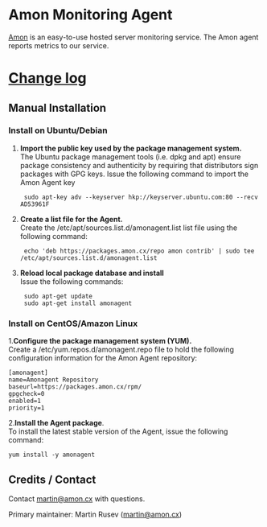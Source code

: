 # Amon Monitoring Agent

[Amon](https://amon.cx) is an easy-to-use hosted server monitoring service.
The Amon agent reports metrics to our service.


# [Change log](https://github.com/amonapp/amonagent-go/blob/master/CHANGELOG.md)

## Manual Installation


### Install on Ubuntu/Debian

1. **Import the public key used by the package management system.** <br>
	The Ubuntu package management tools (i.e. dpkg and apt) ensure package consistency and authenticity by requiring that distributors sign packages with GPG keys. Issue the following command to import the Amon Agent key

		sudo apt-key adv --keyserver hkp://keyserver.ubuntu.com:80 --recv AD53961F


2. **Create a list file for the Agent.** <br>
Create the /etc/apt/sources.list.d/amonagent.list list file using the following command:


		echo 'deb https://packages.amon.cx/repo amon contrib' | sudo tee /etc/apt/sources.list.d/amonagent.list


3. **Reload local package database and install** <br>
Issue the following commands:


		sudo apt-get update
		sudo apt-get install amonagent


### Install on CentOS/Amazon Linux

1.**Configure the package management system (YUM).** <br>
Create a /etc/yum.repos.d/amonagent.repo file to hold the following configuration information for the Amon Agent repository:

	[amonagent]
	name=Amonagent Repository
	baseurl=https://packages.amon.cx/rpm/
	gpgcheck=0
	enabled=1
	priority=1


2.**Install the Agent package**. <br>
To install the latest stable version of the Agent, issue the following command:

	yum install -y amonagent




## Credits / Contact

Contact martin@amon.cx with questions.

Primary maintainer: Martin Rusev (martin@amon.cx)
